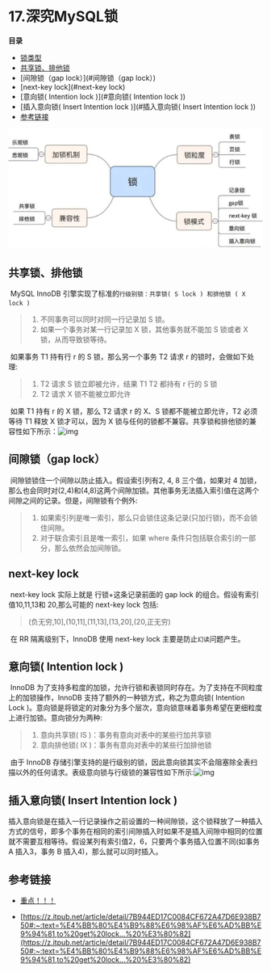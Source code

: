 # 17.深究MySQL锁

**目录**

- [锁类型](#锁类型)
- [共享锁、排他锁](#共享锁、排他锁)
- [间隙锁（gap lock）](#间隙锁（gap lock）)
- [next-key lock](#next-key lock)
- [意向锁( Intention lock )](#意向锁( Intention lock ))
- [插入意向锁( Insert Intention lock )](#插入意向锁( Insert Intention lock ))
- [参考链接](#参考链接)







![img](https://raw.githubusercontent.com/affectalways/Flee-as-a-bird-to-your-mountain/main/img/17.MySQL-%E9%94%81-InnoDB%E9%94%81%E7%B1%BB%E5%9E%8B1.png)



## 共享锁、排他锁

​		MySQL InnoDB 引擎实现了标准的`行级别锁：共享锁( S lock ) 和排他锁 ( X lock )`

> 1. 不同事务可以同时对同一行记录加 S 锁。
> 2. 如果一个事务对某一行记录加 X 锁，其他事务就不能加 S 锁或者 X 锁，从而导致锁等待。

​		如果事务 T1 持有行 r 的 S 锁，那么另一个事务 T2 请求 r 的锁时，会做如下处理:

> 1. T2 请求 S 锁立即被允许，结果 T1 T2 都持有 r 行的 S 锁
> 2. T2 请求 X 锁不能被立即允许

​		如果 T1 持有 r 的 X 锁，那么 T2 请求 r 的 X、S 锁都不能被立即允许，T2 必须等待 T1 释放 X 锁才可以，因为 X 锁与任何的锁都不兼容。共享锁和排他锁的兼容性如下所示：![img](F:\Flee-as-a-bird-to-your-mountain\MySQL\pictures\17.MySQL-锁-InnoDB锁类型2.png)





## 间隙锁（gap lock）

​		间隙锁锁住一个间隙以防止插入。假设索引列有2, 4, 8 三个值，如果对 4 加锁，那么也会同时对(2,4)和(4,8)这两个间隙加锁。其他事务无法插入索引值在这两个间隙之间的记录。但是，间隙锁有个例外:

> 1. 如果索引列是唯一索引，那么只会锁住这条记录(只加行锁)，而不会锁住间隙。
> 2. 对于联合索引且是唯一索引，如果 where 条件只包括联合索引的一部分，那么依然会加间隙锁。



## next-key lock

​		next-key lock 实际上就是 行锁+这条记录前面的 gap lock 的组合。假设有索引值10,11,13和 20,那么可能的 next-key lock 包括:

> (负无穷,10],(10,11],(11,13],(13,20],(20,正无穷)

​		在 RR 隔离级别下，InnoDB 使用 next-key lock 主要是防止`幻读`问题产生。





## 意向锁( Intention lock )

​		InnoDB 为了支持多粒度的加锁，允许行锁和表锁同时存在。为了支持在不同粒度上的加锁操作，InnoDB 支持了额外的一种锁方式，称之为意向锁( Intention Lock )。意向锁是将锁定的对象分为多个层次，意向锁意味着事务希望在更细粒度上进行加锁。意向锁分为两种:

> 1. 意向共享锁( IS )：事务有意向对表中的某些行加共享锁
> 2. 意向排他锁( IX )：事务有意向对表中的某些行加排他锁

​		由于 InnoDB 存储引擎支持的是行级别的锁，因此意向锁其实不会阻塞除全表扫描以外的任何请求。表级意向锁与行级锁的兼容性如下所示:![img](F:\Flee-as-a-bird-to-your-mountain\MySQL\pictures\17.MySQL-锁-InnoDB锁类型3.png)





## 插入意向锁( Insert Intention lock )

​		插入意向锁是在插入一行记录操作之前设置的一种间隙锁，这个锁释放了一种插入方式的信号，即多个事务在相同的索引间隙插入时如果不是插入间隙中相同的位置就不需要互相等待。假设某列有索引值2，6，只要两个事务插入位置不同(如事务 A 插入3，事务 B 插入4)，那么就可以同时插入。

#### 



## 参考链接

- [重点！！！](https://blog.csdn.net/zcl_love_wx/article/details/81983267)

- [https://z.itpub.net/article/detail/7B944ED17C0084CF672A47D6E938B750#:~:text=%E4%BB%80%E4%B9%88%E6%98%AF%E6%AD%BB%E9%94%81,to%20get%20lock...%20%E3%80%82](https://z.itpub.net/article/detail/7B944ED17C0084CF672A47D6E938B750#:~:text=%E4%BB%80%E4%B9%88%E6%98%AF%E6%AD%BB%E9%94%81,to%20get%20lock...%20%E3%80%82)
